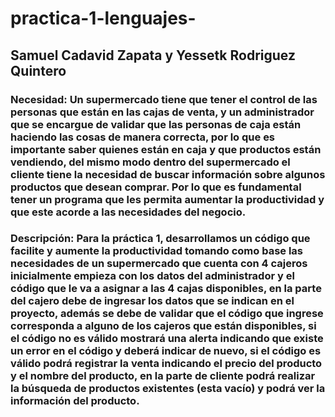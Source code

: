 # practica-1-lenguajes-
## Samuel Cadavid Zapata y Yessetk Rodriguez Quintero 
### Necesidad: Un supermercado tiene que tener el control de las personas que están en las cajas de venta, y un administrador que se encargue de validar que las personas de caja están haciendo las cosas de manera correcta, por lo que es importante saber quienes están en caja y que productos están vendiendo, del mismo modo dentro del supermercado el cliente tiene la necesidad de buscar información sobre algunos productos que desean comprar. Por lo que es fundamental tener un programa que les permita aumentar la productividad y que este acorde a las necesidades del negocio.

### Descripción: Para la práctica 1, desarrollamos un código que facilite y aumente la productividad tomando como base las necesidades de un supermercado que cuenta con 4 cajeros inicialmente empieza con los datos del administrador y el código que le va a asignar a las 4 cajas disponibles, en la parte del cajero debe de ingresar los datos que se indican en el proyecto, además se debe de validar que el código que ingrese corresponda a alguno de los cajeros que están disponibles, si el código no es válido mostrará una alerta indicando que existe un error en el código y deberá indicar de nuevo, si el código es válido podrá registrar la venta indicando el precio del producto y el nombre del producto, en la parte de cliente podrá realizar la búsqueda de productos existentes (esta vacío) y podrá ver la información del producto.
   
